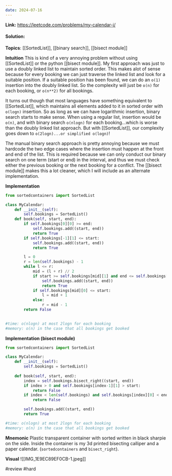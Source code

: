 ```yaml
---
date: 2024-07-16
---
```

**Link:** https://leetcode.com/problems/my-calendar-i/
#### Solution:

**Topics**: [[SortedList]], [[binary search]], [[bisect module]]

**Intuition**
This is kind of a very annoying problem without using [[SortedList]] or the python [[bisect module]]. My first approach was just to use a doubly linked list to maintain sorted order. This makes alot of sense because for every booking we can just traverse the linked list and look for a suitable position. If a suitable position has been found, we can do an `o(1)` insertion into the doubly linked list. So the complexity will just be `o(n)` for each booking, or `o(n**2)` for all bookings. 

It turns out though that most languages have something equivalent to [[SortedList]], which maintains all elements added to it in sorted order with `o(logn)` insertion. So as long as we can have logarithmic insertion, binary search starts to make sense. When using a regular list, insertion would be `o(n)`, and with binary search `o(nlogn)` for each booking...which is worse than the doubly linked list approach. But with [[SortedList]], our complexity goes down to `o(2logn)...or simplified o(logn)`! 

The manual binary search approach is pretty annoying because we must hardcode the two edge cases where the insertion must happen at the front and end of the list. This is required because we can only conduct our binary search on one term (start or end) in the interval, and thus we must check either the previous booking or the next booking for a conflict. The [[bisect module]] makes this a lot cleaner, which I will include as an alternate implementation. 

**Implementation** 
```python
from sortedcontainers import SortedList

class MyCalendar:
	def __init__(self):
		self.bookings = SortedList()
	def book(self, start, end):
		if self.bookings[0][0] >= end:
			self.bookings.add((start, end))
			return True
		if self.bookings[-1][1] <= start:
			self.bookings.add((start, end))
			return True

		l = 0
		r = len(self.bookings) - 1
		while l <= r:
			mid = (l + r) // 2
			if start >= self.bookings[mid][1] and end <= self.bookings[mid+1][0]:
				self.bookings.add((start, end))
				return True
			if self.bookings[mid][0] <= start:
				l = mid + 1
			else:
				r = mid - 1
		return False
	

#time: o(nlogn) at most 2logn for each booking
#memory: o(n) in the case that all bookings get booked
```

**Implementation (bisect module)** 
```python
from sortedcontainers import SortedList

class MyCalendar:
	def __init__(self):
		self.bookings = SortedList()
		
	def book(self, start, end):
		index = self.bookings.bisect_right((start, end))
		if index > 0 and self.bookings[index-1][1] > start:
			return False
		if index < len(self.bookings) and self.bookings[index][0] < end:
			return False

		self.bookings.add((start, end))
		return True

#time: o(nlogn) at most 2logn for each booking
#memory: o(n) in the case that all bookings get booked
```

**Mnemonic**
Plastic transparent container  with sorted written in black sharpie on the side. Inside the container is my 3d printed bisecting calliper and a paper calendar. (`sortedcontainers` and `bisect_right`).

**Visual** 
![[IMG_1E9EC89EF0CB-1.jpeg]]

#review 
#hard 


